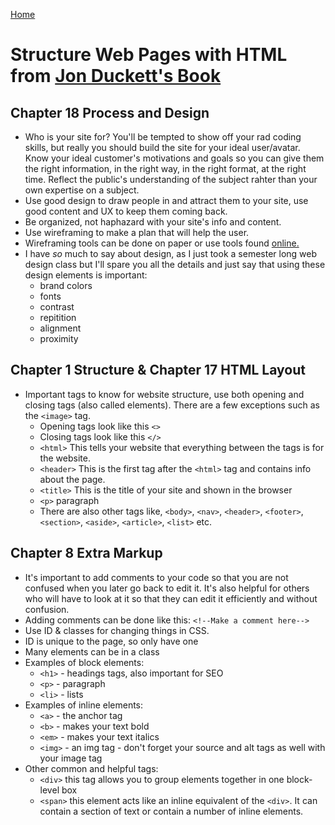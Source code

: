 [Home](https://jennjoyce.github.io/learning-journal/)

# Structure Web Pages with HTML from [Jon Duckett's Book](https://www.amazon.com/Web-Design-HTML-JavaScript-jQuery/dp/1118907442/ref=sr_1_3?__mk_es_US=%C3%85M%C3%85%C5%BD%C3%95%C3%91&dchild=1&keywords=jon+duckett+html&qid=1589403566&sr=8-3)

## Chapter 18 Process and Design 

* Who is your site for? You'll be tempted to show off your rad coding skills, but really you should build the site for your ideal user/avatar. Know your ideal customer's motivations and goals so you can give them the right information, in the right way, in the right format, at the right time. Reflect the public's understanding of the subject rahter than your own expertise on a subject.
* Use good design to draw people in and attract them to your site, use good content and UX to keep them coming back. 
* Be organized, not haphazard with your site's info and content.
* Use wireframing to make a plan that will help the user.  
* Wireframing tools can be done on paper or use tools found [online.](https://www.gomockingbird.com/home)
* I have _*so*_ much to say about design, as I just took a semester long web design class but I'll spare you all the details and just say that using these design elements is important:  
    * brand colors
    * fonts 
    * contrast
    * repitition
    * alignment
    * proximity 

## Chapter 1 Structure & Chapter 17 HTML Layout

* Important tags to know for website structure, use both opening and closing tags (also called elements). There are a few exceptions such as the `<image>` tag.
    * Opening tags look like this `<>`
    * Closing tags look like this `</>`
    * `<html>`  This tells your website that everything between the tags is for the website.
    * `<header>` This is the first tag after the `<html>` tag and contains info about the page. 
    * `<title>` This is the title of your site and shown in the browser
    * `<p>`  paragraph
    * There are also other tags like, `<body>`, `<nav>`, `<header>`, `<footer>`, `<section>`, `<aside>`, `<article>`, `<list>` etc.
    
## Chapter 8 Extra Markup
 * It's important to add comments to your code so that you are not confused when you later go back to edit it. It's also helpful for others who will have to look at it so that they can edit it efficiently and without confusion. 
* Adding comments can be done like this: `<!--Make a comment here-->`
* Use ID & classes for changing things in CSS.
* ID is unique to the page, so only have one
* Many elements can be in a class
* Examples of block elements: 
    * `<h1>` - headings tags, also important for SEO
    * `<p>` - paragraph
    * `<li>` - lists 
* Examples of inline elements: 
    * `<a>` - the anchor tag 
    * `<b>` - makes your text bold
    * `<em>` - makes your text italics
    * `<img>` - an img tag - don't forget your source and alt tags as well with your image tag
* Other common and helpful tags: 
    * `<div>` this tag allows you to group elements together in one block-level box
    * `<span>` this element acts like an inline equivalent of the `<div>`.  It can contain a section of text or contain a number of inline elements. 
